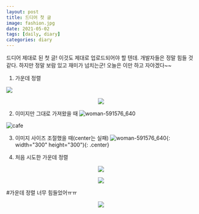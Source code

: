 ```yaml
---
layout: post
title: 드디어 첫 글
image: fashion.jpg
date: 2021-05-02 
tags: [daily, diary]
categories: diary
---
```

드디어 제대로 된 첫 글! 이것도 제대로 업로드되어야 할 텐데. 개발자들은 정말 힘들 것 같다. 하지만 정말 보람 있고 재미가 넘치는군! 오늘은 이만 하고 자야겠다~~ 

1. 가운데 정렬
<p align="cneter">
   <img src="https://user-images.githubusercontent.com/68999151/116793440-bc747d80-ab01-11eb-8776-46e3cde08a87.jpg"/>
</p>

<p align="center">
  <img src="https://user-images.githubusercontent.com/68999151/116793450-c4342200-ab01-11eb-8dfa-6b44e02f7dc2.jpg"/>
</p> 


2. 이미지만 그대로 가져왔을 때
![woman-591576_640](https://user-images.githubusercontent.com/68999151/116793440-bc747d80-ab01-11eb-8776-46e3cde08a87.jpg)

![cafe](https://user-images.githubusercontent.com/68999151/116793450-c4342200-ab01-11eb-8dfa-6b44e02f7dc2.jpg)

3. 이미지 사이즈 조절했을 때(center는 실패)
![woman-591576_640](https://user-images.githubusercontent.com/68999151/116793440-bc747d80-ab01-11eb-8776-46e3cde08a87.jpg){: width="300" height="300"){: .center}


4. 처음 시도한 가운데 정렬
<p align="center">
  <img src="https://images.velog.io/images/roeniss/post/c208ff41-6002-4e24-8d10-9ce5dd2e0ac0/1.jpg"/>
</p> 

<p align="center">
  <img src="https://user-images.githubusercontent.com/68999151/116793450-c4342200-ab01-11eb-8dfa-6b44e02f7dc2.jpg"/>
</p> 

#가운데 정렬 너무 힘들었어ㅠㅠ

<p align="center">
  <img src="https://user-images.githubusercontent.com/68999151/116793440-bc747d80-ab01-11eb-8776-46e3cde08a87.jpg"/>
</p> 
